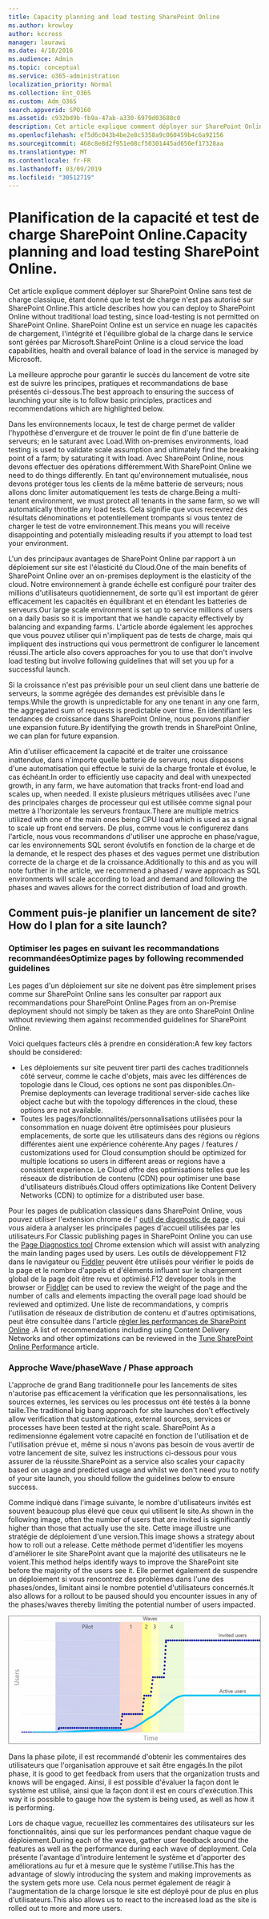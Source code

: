 ```yaml
---
title: Capacity planning and load testing SharePoint Online
ms.author: krowley
author: kccross
manager: laurawi
ms.date: 4/18/2016
ms.audience: Admin
ms.topic: conceptual
ms.service: o365-administration
localization_priority: Normal
ms.collection: Ent_O365
ms.custom: Adm_O365
search.appverid: SPO160
ms.assetid: c932bd9b-fb9a-47ab-a330-6979d03688c0
description: Cet article explique comment déployer sur SharePoint Online sans effectuer de tests de charge traditionnels, car il n'est pas autorisé.
ms.openlocfilehash: ef5d6c043b4be2e8c5358a9c060459b4c6a92156
ms.sourcegitcommit: 468c8e8d2f951e08cf50301445ad650ef17328aa
ms.translationtype: MT
ms.contentlocale: fr-FR
ms.lasthandoff: 03/09/2019
ms.locfileid: "30512719"
---
```

# <a name="capacity-planning-and-load-testing-sharepoint-online"></a><span data-ttu-id="c1368-103">Planification de la capacité et test de charge SharePoint Online.</span><span class="sxs-lookup"><span data-stu-id="c1368-103">Capacity planning and load testing SharePoint Online.</span></span>

<span data-ttu-id="c1368-104">Cet article explique comment déployer sur SharePoint Online sans test de charge classique, étant donné que le test de charge n'est pas autorisé sur SharePoint Online.</span><span class="sxs-lookup"><span data-stu-id="c1368-104">This article describes how you can deploy to SharePoint Online without traditional load testing, since load-testing is not permitted on SharePoint Online.</span></span> <span data-ttu-id="c1368-105">SharePoint Online est un service en nuage les capacités de chargement, l'intégrité et l'équilibre global de la charge dans le service sont gérées par Microsoft.</span><span class="sxs-lookup"><span data-stu-id="c1368-105">SharePoint Online is a cloud service the load capabilities, health and overall balance of load in the service is managed by Microsoft.</span></span>
  
<span data-ttu-id="c1368-106">La meilleure approche pour garantir le succès du lancement de votre site est de suivre les principes, pratiques et recommandations de base présentés ci-dessous.</span><span class="sxs-lookup"><span data-stu-id="c1368-106">The best approach to ensuring the success of launching your site is to follow basic principles, practices and recommendations which are highlighted below.</span></span>
  
<span data-ttu-id="c1368-107">Dans les environnements locaux, le test de charge permet de valider l'hypothèse d'envergure et de trouver le point de fin d'une batterie de serveurs; en le saturant avec Load.</span><span class="sxs-lookup"><span data-stu-id="c1368-107">With on-premises environments, load testing is used to validate scale assumption and ultimately find the breaking point of a farm; by saturating it with load.</span></span> <span data-ttu-id="c1368-108">Avec SharePoint Online, nous devons effectuer des opérations différemment.</span><span class="sxs-lookup"><span data-stu-id="c1368-108">With SharePoint Online we need to do things differently.</span></span> <span data-ttu-id="c1368-109">En tant qu'environnement mutualisée, nous devons protéger tous les clients de la même batterie de serveurs; nous allons donc limiter automatiquement les tests de charge.</span><span class="sxs-lookup"><span data-stu-id="c1368-109">Being a multi-tenant environment, we must protect all tenants in the same farm, so we will automatically throttle any load tests.</span></span> <span data-ttu-id="c1368-110">Cela signifie que vous recevrez des résultats dénominations et potentiellement trompants si vous tentez de charger le test de votre environnement.</span><span class="sxs-lookup"><span data-stu-id="c1368-110">This means you will receive disappointing and potentially misleading results if you attempt to load test your environment.</span></span>
  
<span data-ttu-id="c1368-111">L'un des principaux avantages de SharePoint Online par rapport à un déploiement sur site est l'élasticité du Cloud.</span><span class="sxs-lookup"><span data-stu-id="c1368-111">One of the main benefits of SharePoint Online over an on-premises deployment is the elasticity of the cloud.</span></span> <span data-ttu-id="c1368-112">Notre environnement à grande échelle est configuré pour traiter des millions d'utilisateurs quotidiennement, de sorte qu'il est important de gérer efficacement les capacités en équilibrant et en étendant les batteries de serveurs.</span><span class="sxs-lookup"><span data-stu-id="c1368-112">Our large scale environment is set up to service millions of users on a daily basis so it is important that we handle capacity effectively by balancing and expanding farms.</span></span> <span data-ttu-id="c1368-113">L'article aborde également les approches que vous pouvez utiliser qui n'impliquent pas de tests de charge, mais qui impliquent des instructions qui vous permettront de configurer le lancement réussi.</span><span class="sxs-lookup"><span data-stu-id="c1368-113">The article also covers approaches for you to use that don't involve load testing but involve following guidelines that will set you up for a successful launch.</span></span> 
  
<span data-ttu-id="c1368-114">Si la croissance n'est pas prévisible pour un seul client dans une batterie de serveurs, la somme agrégée des demandes est prévisible dans le temps.</span><span class="sxs-lookup"><span data-stu-id="c1368-114">While the growth is unpredictable for any one tenant in any one farm, the aggregated sum of requests is predictable over time.</span></span> <span data-ttu-id="c1368-115">En identifiant les tendances de croissance dans SharePoint Online, nous pouvons planifier une expansion future.</span><span class="sxs-lookup"><span data-stu-id="c1368-115">By identifying the growth trends in SharePoint Online, we can plan for future expansion.</span></span>
  
<span data-ttu-id="c1368-116">Afin d'utiliser efficacement la capacité et de traiter une croissance inattendue, dans n'importe quelle batterie de serveurs, nous disposons d'une automatisation qui effectue le suivi de la charge frontale et évolue, le cas échéant.</span><span class="sxs-lookup"><span data-stu-id="c1368-116">In order to efficiently use capacity and deal with unexpected growth, in any farm, we have automation that tracks front-end load and scales up, when needed.</span></span> <span data-ttu-id="c1368-117">Il existe plusieurs métriques utilisées avec l'une des principales charges de processeur qui est utilisée comme signal pour mettre à l'horizontale les serveurs frontaux.</span><span class="sxs-lookup"><span data-stu-id="c1368-117">There are multiple metrics utilized with one of the main ones being CPU load which is used as a signal to scale up front end servers.</span></span> <span data-ttu-id="c1368-118">De plus, comme vous le configurerez dans l'article, nous vous recommandons d'utiliser une approche en phase/vague, car les environnements SQL seront évolutifs en fonction de la charge et de la demande, et le respect des phases et des vagues permet une distribution correcte de la charge et de la croissance.</span><span class="sxs-lookup"><span data-stu-id="c1368-118">Additionally to this and as you will note further in the article, we recommend a phased / wave approach as SQL environments will scale according to load and demand and following the phases and waves allows for the correct distribution of load and growth.</span></span> 
  
## <a name="how-do-i-plan-for-a-site-launch"></a><span data-ttu-id="c1368-119">Comment puis-je planifier un lancement de site?</span><span class="sxs-lookup"><span data-stu-id="c1368-119">How do I plan for a site launch?</span></span>

### <a name="optimize-pages-by-following-recommended-guidelines"></a><span data-ttu-id="c1368-120">Optimiser les pages en suivant les recommandations recommandées</span><span class="sxs-lookup"><span data-stu-id="c1368-120">Optimize pages by following recommended guidelines</span></span>
<span data-ttu-id="c1368-121">Les pages d'un déploiement sur site ne doivent pas être simplement prises comme sur SharePoint Online sans les consulter par rapport aux recommandations pour SharePoint Online.</span><span class="sxs-lookup"><span data-stu-id="c1368-121">Pages from an on-Premise deployment should not simply be taken as they are onto SharePoint Online without reviewing them against recommended guidelines for SharePoint Online.</span></span>

<span data-ttu-id="c1368-122">Voici quelques facteurs clés à prendre en considération:</span><span class="sxs-lookup"><span data-stu-id="c1368-122">A few key factors should be considered:</span></span>
- <span data-ttu-id="c1368-123">Les déploiements sur site peuvent tirer parti des caches traditionnels côté serveur, comme le cache d'objets, mais avec les différences de topologie dans le Cloud, ces options ne sont pas disponibles.</span><span class="sxs-lookup"><span data-stu-id="c1368-123">On-Premise deployments can leverage traditional server-side caches like object cache but with the topology differences in the cloud, these options are not available.</span></span>
- <span data-ttu-id="c1368-124">Toutes les pages/fonctionnalités/personnalisations utilisées pour la consommation en nuage doivent être optimisées pour plusieurs emplacements, de sorte que les utilisateurs dans des régions ou régions différentes aient une expérience cohérente.</span><span class="sxs-lookup"><span data-stu-id="c1368-124">Any pages / features / customizations used for Cloud consumption should be optimized for multiple locations so users in different areas or regions have a consistent experience.</span></span> <span data-ttu-id="c1368-125">Le Cloud offre des optimisations telles que les réseaux de distribution de contenu (CDN) pour optimiser une base d'utilisateurs distribués.</span><span class="sxs-lookup"><span data-stu-id="c1368-125">Cloud offers optimizations like Content Delivery Networks (CDN) to optimize for a distributed user base.</span></span>

<span data-ttu-id="c1368-126">Pour les pages de publication classiques dans SharePoint Online, vous pouvez utiliser l'extension chrome de l' [outil de diagnostic de page](https://aka.ms/perftool) , qui vous aidera à analyser les principales pages d'accueil utilisées par les utilisateurs.</span><span class="sxs-lookup"><span data-stu-id="c1368-126">For Classic publishing pages in SharePoint Online you can use the [Page Diagnostics tool](https://aka.ms/perftool) Chrome extension which will assist with analyzing the main landing pages used by users.</span></span>
<span data-ttu-id="c1368-127">Les outils de développement F12 dans le navigateur ou [Fiddler](https://www.telerik.com/download/fiddler) peuvent être utilisés pour vérifier le poids de la page et le nombre d'appels et d'éléments influant sur le chargement global de la page doit être revu et optimisé.</span><span class="sxs-lookup"><span data-stu-id="c1368-127">F12 developer tools in the browser or [Fiddler](https://www.telerik.com/download/fiddler) can be used to review the weight of the page and the number of calls and elements impacting the overall page load should be reviewed and optimized.</span></span> <span data-ttu-id="c1368-128">Une liste de recommandations, y compris l'utilisation de réseaux de distribution de contenu et d'autres optimisations, peut être consultée dans l'article [régler les performances de SharePoint Online](https://aka.ms/spoperformance) .</span><span class="sxs-lookup"><span data-stu-id="c1368-128">A list of recommendations including using Content Delivery Networks and other optimizations can be reviewed in the [Tune SharePoint Online Performance](https://aka.ms/spoperformance) article.</span></span>

### <a name="wave--phase-approach"></a><span data-ttu-id="c1368-129">Approche Wave/phase</span><span class="sxs-lookup"><span data-stu-id="c1368-129">Wave / Phase approach</span></span>
<span data-ttu-id="c1368-130">L'approche de grand Bang traditionnelle pour les lancements de sites n'autorise pas efficacement la vérification que les personnalisations, les sources externes, les services ou les processus ont été testés à la bonne taille.</span><span class="sxs-lookup"><span data-stu-id="c1368-130">The traditional big bang approach for site launches don't effectively allow verification that customizations, external sources, services or processes have been tested at the right scale.</span></span> <span data-ttu-id="c1368-131">SharePoint As a redimensionne également votre capacité en fonction de l'utilisation et de l'utilisation prévue et, même si nous n'avons pas besoin de vous avertir de votre lancement de site, suivez les instructions ci-dessous pour vous assurer de la réussite.</span><span class="sxs-lookup"><span data-stu-id="c1368-131">SharePoint as a service also scales your capacity based on usage and predicted usage and whilst we don't need you to notify of your site launch, you should follow the guidelines below to ensure success.</span></span>
  
<span data-ttu-id="c1368-132">Comme indiqué dans l'image suivante, le nombre d'utilisateurs invités est souvent beaucoup plus élevé que ceux qui utilisent le site.</span><span class="sxs-lookup"><span data-stu-id="c1368-132">As shown in the following image, often the number of users that are invited is significantly higher than those that actually use the site.</span></span> <span data-ttu-id="c1368-133">Cette image illustre une stratégie de déploiement d'une version.</span><span class="sxs-lookup"><span data-stu-id="c1368-133">This image shows a strategy about how to roll out a release.</span></span> <span data-ttu-id="c1368-134">Cette méthode permet d'identifier les moyens d'améliorer le site SharePoint avant que la majorité des utilisateurs ne le voient.</span><span class="sxs-lookup"><span data-stu-id="c1368-134">This method helps identify ways to improve the SharePoint site before the majority of the users see it.</span></span> <span data-ttu-id="c1368-135">Elle permet également de suspendre un déploiement si vous rencontrez des problèmes dans l'une des phases/ondes, limitant ainsi le nombre potentiel d'utilisateurs concernés.</span><span class="sxs-lookup"><span data-stu-id="c1368-135">It also allows for a rollout to be paused should you encounter issues in any of the phases/waves thereby limiting the potential number of users impacted.</span></span>
  
![Graphique présentant les utilisateurs invités et actifs](media/0bc14a20-9420-4986-b9b9-fbcd2c6e0fb9.png)
  
<span data-ttu-id="c1368-137">Dans la phase pilote, il est recommandé d'obtenir les commentaires des utilisateurs que l'organisation approuve et sait être engagés.</span><span class="sxs-lookup"><span data-stu-id="c1368-137">In the pilot phase, it is good to get feedback from users that the organization trusts and knows will be engaged.</span></span> <span data-ttu-id="c1368-138">Ainsi, il est possible d'évaluer la façon dont le système est utilisé, ainsi que la façon dont il est en cours d'exécution.</span><span class="sxs-lookup"><span data-stu-id="c1368-138">This way it is possible to gauge how the system is being used, as well as how it is performing.</span></span>
  
<span data-ttu-id="c1368-139">Lors de chaque vague, recueillez les commentaires des utilisateurs sur les fonctionnalités, ainsi que sur les performances pendant chaque vague de déploiement.</span><span class="sxs-lookup"><span data-stu-id="c1368-139">During each of the waves, gather user feedback around the features as well as the performance during each wave of deployment.</span></span> <span data-ttu-id="c1368-140">Cela présente l'avantage d'introduire lentement le système et d'apporter des améliorations au fur et à mesure que le système l'utilise.</span><span class="sxs-lookup"><span data-stu-id="c1368-140">This has the advantage of slowly introducing the system and making improvements as the system gets more use.</span></span> <span data-ttu-id="c1368-141">Cela nous permet également de réagir à l'augmentation de la charge lorsque le site est déployé pour de plus en plus d'utilisateurs.</span><span class="sxs-lookup"><span data-stu-id="c1368-141">This also allows us to react to the increased load as the site is rolled out to more and more users.</span></span>
